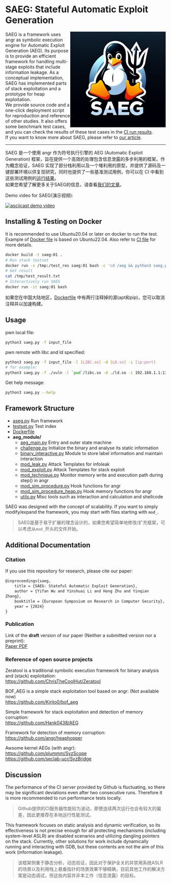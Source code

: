 # SAEG: Stateful Automatic Exploit Generation

<img align='right' src='https://github.com/GhostFrankWu/SAEG/blob/main/attachments/saeg.png?raw=true' width='300px'>  

SAEG is a framework uses angr as symbolic execution engine for Automatic Exploit Generation (AEG). Its purpose is to provide an efficient framework for handling multi-stage exploits that include information leakage. As a conceptual implementation, SAEG has implemented parts of stack exploitation and a prototype for heap exploitation.  
We provide source code and a one-click deployment script for reproduction and reference of other studies. It also offers some benchmark test cases, and you can check the results of these test cases in the [CI run results](https://github.com/GhostFrankWu/SAEG/actions/).  
If you want to know more about SAEG, please refer to [our article](#Publication).

--------------

SAEG 是一个使用 angr 作为符号执行引擎的 AEG (Automatic Exploit Generation) 框架，旨在提供一个高效的处理包含信息泄露的多步利用的框架。作为概念验证，SAEG 实现了部分栈利用以及一个堆利用的原型，并提供了源码及一键部署环境以供复现研究，同时也提供了一些基准测试用例，你可以在 CI 中看到这些测试用例的[运行结果](https://github.com/GhostFrankWu/SAEG/actions/)。  
如果您希望了解更多关于SAEG的信息，请查看[我们的文章](#Publication)。

Demo video for SAEG(演示视频):  

[![asciicast demo video](https://asciinema.org/a/bMvlXJ8PkxqE2hoXyYtAmLaec.svg)](https://asciinema.org/a/bMvlXJ8PkxqE2hoXyYtAmLaec)

## Installing & Testing on Docker
It is recommended to use Ubuntu20.04 or later on docker to run the test.  
Example of [Docker file](Dockerfile) is based on Ubuntu22.04.
Also refer to [CI file](.github/workflows/test.yml) for more details.
```sh
docker build -t saeg:01 .
# Run stack testset
docker run -v /tmp:/test_res saeg:01 bash -c 'cd /aeg && python3 saeg.py -f x -t stack'
# Get result
cat /tmp/test_result.txt
# Interactively run SAEG 
docker run -it saeg:01 bash
```
如果您在中国大陆地区，[Dockerfile](Dockerfile) 中有两行注释掉的源(apt和pip)，您可以取消注释并以加速构建。

## Usage
pwn local file:
```sh
python3 saeg.py -f input_file
```
pwn remote with libc and ld specified:  
```sh
python3 saeg.py -f input_file -l [LIBC.so] -d [LD.so] -i [ip:port]
# for example:
python3 saeg.py -f ./vuln -l `pwd`/libc.so -d ./ld.so -i 192.168.1.1:1337
```
Get help message:
```sh
python3 saeg.py --help
```

## Framework Structure

- [aseg.py](saeg.py) Run framework
- [testset.py](testset.py) Test index
- [Dockerfile](Dockerfile) 
- **aeg_module/**
  + [aeg_main.py](aeg_module/aeg_main.py) Entry and outer state machine
  + [challenge.py](aeg_module/challenge.py) Initialize the binary and analyse its static information
  + [binary_interactive.py](aeg_module/binary_interactive.py) Module to store label information and maintain interaction
  + [mod_leak.py](aeg_module/mod_leak.py) Attack Templates for infoleak
  + [mod_exploit.py](aeg_module/mod_exploit.py) Attack Templates for stack exploit
  + [mod_technique.py](aeg_module/mod_technique.py) Monitor memory write and execution path during step() in angr
  + [mod_sim_procedure.py](aeg_module/mod_sim_procedure.py) Hook functions for angr
  + [mod_sim_procedure_heap.py](aeg_module/mod_sim_procedure_heap.py) Hook memory functions for angr
  + [utils.py](aeg_module/utils.py) Misc tools such as interaction and calculation and shellcode

SAEG was designed with the concept of scalability. If you want to simply modify/expand the framework, you may start with files starting with `mod_`.  
>SAEG是基于易于扩展的理念设计的，如果您希望简单地修改/扩充框架，可以考虑从`mod_`开头的文件开始。

## Additional Documentation
### Citation
If you use this repository for research, please cite our paper: 
```
@inproceedings{saeg,
	title = {SAEG: Stateful Automatic Exploit Generation},
	author = {Yifan Wu and Yinshuai Li and Hong Zhu and Yinqian Zhang},
	booktitle = {European Symposium on Research in Computer Security},
	year = {2024}
}
```

### Publication
Link of the **draft** version of our paper (Neither a submitted version nor a preprint):  
[Paper PDF](https://ghostfrankwu.github.io/papers/saeg_draft.pdf)

### Reference of open source projects
Zeratool is a traditional symbolic execution framework for binary analysis and (stack) exploitation:  
https://github.com/ChrisTheCoolHut/Zeratool  

BOF_AEG is a simple stack exploitation tool based on angr: (Not available now)  
https://github.com/Kirito0/bof_aeg  

Simple framework for stack exploitation and detection of memory corruption:  
https://github.com/Hank0438/AEG  

Framework for detection of memory corruption:  
https://github.com/angr/heaphopper  

Awsome kernel AEGs (with angr):  
https://github.com/plummm/SyzScope   
https://github.com/seclab-ucr/SyzBridge  

## Discussion
The performance of the CI server provided by Github is fluctuating, so there may be significant deviations even after two consecutive runs. Therefore it is more recommended to run performance tests locally.
>Github提供的CI服务器性能较为波动，即使连续两次运行也会有较大的偏差，因此更推荐在本地运行性能测试。

This framework focuses on static analysis and dynamic verification, so its effectiveness is not precise enough for all protecting mechanisms (including system-level ASLR) are disabled scenarios and utilizing dangling pointers on the stack. Currently, other solutions for work include dynamically running and interacting with GDB, but these contents are not the aim of this work (information leakage).
>该框架侧重于静态分析，动态验证，因此对于保护全关的并禁用系统ASLR的场景以及利用栈上悬垂指针的场景效果不够精确，目前其他工作的解决方案是动态调试，但这些内容并非本工作（信息泄露）的目标。
